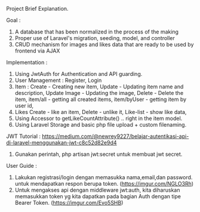 Project Brief Explanation.

Goal :
1. A database that has been normalized in the process of the making
2. Proper use of Laravel's migration, seeding, model, and controller
3. CRUD mechanism for images and likes data that are ready to be used by frontend via AJAX

Implementation :
1. Using JwtAuth for Authentication and API guarding.
2. User Management : Register, Login 
3. Item : 
    Create - Creating new item,
    Update - Updating item name and description,
    Update Image - Updating the image,
    Delete - Delete the item,
    item/all - getting all created items,
    item/byUser - getting item by user id,
4. Likes
    Create - like an item,
    Delete - unlike it,
    Like-list - show like data, 
5. Using Accessor to getLikeCountAttribute() .. right in the item model.
6. Using Laravel Storage and basic php file upload + custom filenaming.

JWT Tutorial :
https://medium.com/@newrey9227/belajar-autentikasi-api-di-laravel-menggunakan-jwt-c8c52d82e9d4
1. Gunakan perintah, php artisan jwt:secret 
untuk membuat jwt secret.


User Guide :
1. Lakukan registrasi/login dengan memasukka nama,email,dan password. untuk mendapatkan respon berupa token. (https://imgur.com/NGLO3Rh)
2. Untuk mengakses api dengan middleware jwt:auth, kita diharuskan memasukkan token yg kita dapatkan pada bagian Auth dengan tipe
Bearer Token. (https://imgur.com/Evo5SHB) 
